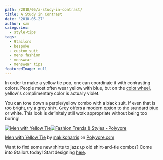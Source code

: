 ```yaml
---
path: /2010/05/a-study-in-contrast/
title: A Study in Contrast
date: '2010-05-27'
author: sam
categories:
  - style-tips
tags:
  - 9tailors
  - bespoke
  - custom suit
  - mens fashion
  - menswear
  - menswear tips
featuredImage: null
---
```

In order to make a yellow tie pop, one can coordinate it with contrasting colors. People most often wear yellow with blue, but on the [color wheel](http://fusedfilm.com/wp-content/uploads/2008/07/colorwheel1.jpg), yellow's complimentary color is actually violet. 

You can tone down a purple/yellow combo with a black suit. If even that is too bright, try a grey shirt. Grey offers a modern option to the standard blue or white. This look is definitely still work appropriate without being too boring!

[![Men with Yellow Tie](http://www.polyvore.com/cgi/img-set/BQcDAAAAAwoDanBnAAAABC5vdXQKFmhQN0NVcWxwM3hHZV9sUnd6WWttbEEAAAACaWQKAWUAAAAEc2l6ZQ.jpg "Men with Yellow Tie")](http://www.polyvore.com/men_with_yellow_tie/set?.embedder=1536106&.mid=embed&id=19108921)[![Fashion Trends & Styles - Polyvore](http://cdn.polyvore.com/rsrc/img/logo_embed_alt_63x21.png "Fashion Trends & Styles - Polyvore")](http://www.polyvore.com/)

 [Men with Yellow Tie](http://www.polyvore.com/men_with_yellow_tie/set?.embedder=1536106&.mid=embed&id=19108921) by [makikoharris](http://www.polyvore.com/cgi/profile?.embedder=1536106&.mid=embed&id=1536106) on [Polyvore.com](http://www.polyvore.com/)

Want to find some new shirts to jazz up old shirt-and-tie combos? Come into 9tailors today! Start designing [here](http://9tailors.com/).
